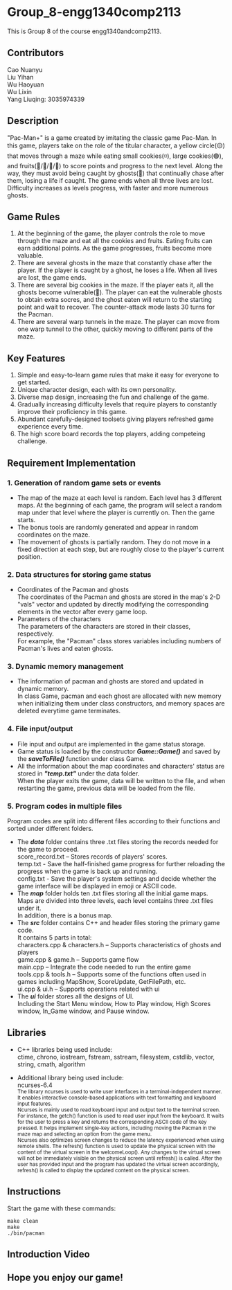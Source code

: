 # Group_8-engg1340comp2113
This is Group 8 of the course engg1340andcomp2113.


## Contributors
Cao Nuanyu <br>
Liu Yihan <br>
Wu Haoyuan <br>
Wu Lixin <br>
Yang Liuqing: 3035974339

## Description
"Pac-Man+" is a game created by imitating the classic game Pac-Man. In this game, players take on the role of the titular character, a yellow circle(🟡) that moves through a maze while eating small cookies(◽), large cookies(🟢), and fruits(🍒/🍑/🍉/🍇) to score points and progress to the next level. Along the way, they must avoid being caught by  ghosts(👻) that continually chase after them, losing a life if caught. The game ends when all three lives are lost. Difficulty increases as levels progress, with faster and more numerous ghosts.

## Game Rules
1. At the beginning of the game, the player controls the role to move through the maze and eat all the cookies and fruits. Eating fruits can earn additional points. As the game progresses, fruits become more valuable.
2. There are several ghosts in the maze that constantly chase after the player. If the player is caught by a ghost, he loses a life. When all lives are lost, the game ends.
3. There are several big cookies in the maze. If the player eats it, all the ghosts become vulnerable(🥶). The player can eat the vulnerable ghosts to obtain extra socres, and the ghost eaten will return to the starting point and wait to recover. The counter-attack mode lasts 30 turns for the Pacman.
4. There are several warp tunnels in the maze. The player can move from one warp tunnel to the other, quickly moving to different parts of the maze.

## Key Features
1. Simple and easy-to-learn game rules that make it easy for everyone to get started.
2. Unique character design, each with its own personality.
3. Diverse map design, increasing the fun and challenge of the game.
4. Gradually increasing difficulty levels that require players to constantly improve their proficiency in this game.
5. Abundant carefully-designed toolsets giving players refreshed game experience every time.
6. The high score board records the top players, adding competeing challenge. 

## Requirement Implementation
### 1. Generation of random game sets or events

* The map of the maze at each level is random. Each level has 3 different maps. At the beginning of each game, the program will select a random map under that level where the player is currently on. Then the game starts.<br>
* The bonus tools are randomly generated and appear in random coordinates on the maze.<br>
* The movement of ghosts is partially random. They do not move in a fixed direction at each step, but are roughly close to the player's current position.<br>

### 2. Data structures for storing game status

* Coordinates of the Pacman and ghosts <br>
The coordinates of the Pacman and ghosts are stored in the map's 2-D "vals" vector and updated by directly modifying the corresponding elements in the vector after every game loop.  <br>
* Parameters of the characters <br>
The parameters of the characters are stored in their classes, respectively.  <br>
For example, the "Pacman" class stores variables including numbers of Pacman's lives and eaten ghosts. <br>

### 3. Dynamic memory management

* The information of pacman and ghosts are stored and updated in dynamic memory.  <br>
In class Game, pacman and each ghost are allocated with new memory when initializing them under class constructors, and memory spaces are deleted everytime game terminates.

### 4. File input/output

* File input and output are implemented in the game status storage. 
* Game status is loaded by the constructor ***Game::Game()*** and saved by the ***saveToFile()*** function under class Game. 
* All the information about the map coordinates and characters' status are stored in ***"temp.txt"*** under the data folder.  <br>
When the player exits the game, data will be written to the file, and when restarting the game, previous data will be loaded from the file.

### 5. Program codes in multiple files

Program codes are split into different files according to their functions and sorted under different folders.<br>
* The ***data*** folder contains three .txt files storing the records needed for the game to proceed. <br>
score_record.txt – Stores records of players' scores. <br>
temp.txt - Save the half-finished game progress for further reloading the progress when the game is back up and running. <br>
config.txt - Save the player's system settings and decide whether the game interface will be displayed in emoji or ASCII code. <br>
* The ***map*** folder holds ten .txt files storing all the initial game maps. <br>
Maps are divided into three levels, each level contains three .txt files under it. <br>
In addition, there is a bonus map.
* The ***src*** folder contains C++ and header files storing the primary game code. <br>
It contains 5 parts in total: <br>
characters.cpp & characters.h – Supports characteristics of ghosts and players <br>
game.cpp & game.h – Supports game flow <br>
main.cpp – Integrate the code needed to run the entire game <br>
tools.cpp & tools.h – Supports some of the functions often used in games including MapShow, ScoreUpdate, GetFilePath, etc.<br>
ui.cpp & ui.h – Supports operations related with ui <br>
* The ***ui*** folder stores all the designs of UI. <br>
Including the Start Menu window, How to Play window, High Scores window, In_Game window, and Pause window.

## Libraries

* C++ libraries being used include: <br>
ctime, chrono, iostream, fstream, sstream, filesystem, cstdlib, vector, string, cmath, algorithm

* Additional library being used include: <br>
ncurses-6.4 <br>
<sub>The library ncurses is used to write user interfaces in a terminal-independent manner. It enables interactive console-based applications with text formatting and keyboard input features. <br>
Ncurses is mainly used to read keyboard input and output text to the terminal screen. For instance, the getch() function is used to read user input from the keyboard. It waits for the user to press a key and returns the corresponding ASCII code of the key pressed. It helps implement single-key actions, including moving the Pacman in the maze map and selecting an option from the game menu. <br>
Ncurses also optimizes screen changes to reduce the latency experienced when using remote shells. The refresh() function is used to update the physical screen with the content of the virtual screen in the welcomeLoop(). Any changes to the virtual screen will not be immediately visible on the physical screen until refresh() is called. After the user has provided input and the program has updated the virtual screen accordingly, refresh() is called to display the updated content on the physical screen.</sub>

## Instructions
Start the game with these commands:
```
make clean
make
./bin/pacman
```

## Introduction Video


## Hope you enjoy our game!

